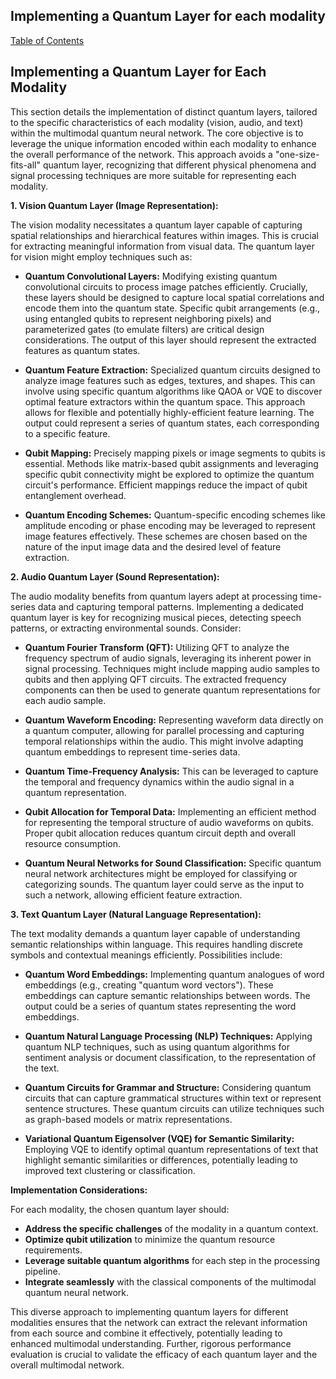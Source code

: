 ## Implementing a Quantum Layer for each modality

[Table of Contents](#table-of-contents)

## Implementing a Quantum Layer for Each Modality

This section details the implementation of distinct quantum layers, tailored to the specific characteristics of each modality (vision, audio, and text) within the multimodal quantum neural network.  The core objective is to leverage the unique information encoded within each modality to enhance the overall performance of the network.  This approach avoids a "one-size-fits-all" quantum layer, recognizing that different physical phenomena and signal processing techniques are more suitable for representing each modality.

**1. Vision Quantum Layer (Image Representation):**

The vision modality necessitates a quantum layer capable of capturing spatial relationships and hierarchical features within images. This is crucial for extracting meaningful information from visual data.  The quantum layer for vision might employ techniques such as:

* **Quantum Convolutional Layers:**  Modifying existing quantum convolutional circuits to process image patches efficiently.  Crucially, these layers should be designed to capture local spatial correlations and encode them into the quantum state. Specific qubit arrangements (e.g., using entangled qubits to represent neighboring pixels) and parameterized gates (to emulate filters) are critical design considerations.  The output of this layer should represent the extracted features as quantum states.

* **Quantum Feature Extraction:**  Specialized quantum circuits designed to analyze image features such as edges, textures, and shapes. This can involve using specific quantum algorithms like QAOA or VQE to discover optimal feature extractors within the quantum space.  This approach allows for flexible and potentially highly-efficient feature learning.  The output could represent a series of quantum states, each corresponding to a specific feature.

* **Qubit Mapping:**  Precisely mapping pixels or image segments to qubits is essential. Methods like matrix-based qubit assignments and leveraging specific qubit connectivity might be explored to optimize the quantum circuit's performance.  Efficient mappings reduce the impact of qubit entanglement overhead.

* **Quantum Encoding Schemes:** Quantum-specific encoding schemes like amplitude encoding or phase encoding may be leveraged to represent image features effectively. These schemes are chosen based on the nature of the input image data and the desired level of feature extraction.


**2. Audio Quantum Layer (Sound Representation):**

The audio modality benefits from quantum layers adept at processing time-series data and capturing temporal patterns. Implementing a dedicated quantum layer is key for recognizing musical pieces, detecting speech patterns, or extracting environmental sounds. Consider:

* **Quantum Fourier Transform (QFT):**  Utilizing QFT to analyze the frequency spectrum of audio signals, leveraging its inherent power in signal processing.  Techniques might include mapping audio samples to qubits and then applying QFT circuits. The extracted frequency components can then be used to generate quantum representations for each audio sample.

* **Quantum Waveform Encoding:**  Representing waveform data directly on a quantum computer, allowing for parallel processing and capturing temporal relationships within the audio.  This might involve adapting quantum embeddings to represent time-series data.

* **Quantum Time-Frequency Analysis:** This can be leveraged to capture the temporal and frequency dynamics within the audio signal in a quantum representation.

* **Qubit Allocation for Temporal Data:** Implementing an efficient method for representing the temporal structure of audio waveforms on qubits.  Proper qubit allocation reduces quantum circuit depth and overall resource consumption.

* **Quantum Neural Networks for Sound Classification:** Specific quantum neural network architectures might be employed for classifying or categorizing sounds. The quantum layer could serve as the input to such a network, allowing efficient feature extraction.


**3. Text Quantum Layer (Natural Language Representation):**

The text modality demands a quantum layer capable of understanding semantic relationships within language. This requires handling discrete symbols and contextual meanings efficiently. Possibilities include:

* **Quantum Word Embeddings:**  Implementing quantum analogues of word embeddings (e.g., creating "quantum word vectors").  These embeddings can capture semantic relationships between words. The output could be a series of quantum states representing the word embeddings.

* **Quantum Natural Language Processing (NLP) Techniques:**  Applying quantum NLP techniques, such as using quantum algorithms for sentiment analysis or document classification, to the representation of the text.

* **Quantum Circuits for Grammar and Structure:**  Considering quantum circuits that can capture grammatical structures within text or represent sentence structures.  These quantum circuits can utilize techniques such as graph-based models or matrix representations.

* **Variational Quantum Eigensolver (VQE) for Semantic Similarity:** Employing VQE to identify optimal quantum representations of text that highlight semantic similarities or differences, potentially leading to improved text clustering or classification.


**Implementation Considerations:**

For each modality, the chosen quantum layer should:

* **Address the specific challenges** of the modality in a quantum context.
* **Optimize qubit utilization** to minimize the quantum resource requirements.
* **Leverage suitable quantum algorithms** for each step in the processing pipeline.
* **Integrate seamlessly** with the classical components of the multimodal quantum neural network.

This diverse approach to implementing quantum layers for different modalities ensures that the network can extract the relevant information from each source and combine it effectively, potentially leading to enhanced multimodal understanding.  Further, rigorous performance evaluation is crucial to validate the efficacy of each quantum layer and the overall multimodal network.


<a id='chapter-3-subchapter-4'></a>